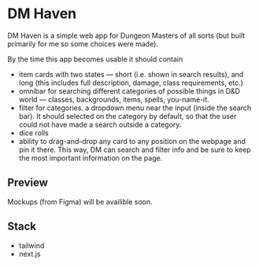 # DM Haven

DM Haven is a simple web app for Dungeon Masters of all sorts (but built primarily for me so some choices were made).

By the time this app becomes usable it should contain
* item cards with two states — short (i.e. shown in search results), and long (this includes full description, damage, class requirements, etc.)
* omnibar for searching different categories of possible things in D&D world — classes, backgrounds, items, spells, you-name-it.
* filter for categories. a dropdown menu near the input (inside the search bar). It should selected on the category by default, so that the user could not have made a search outside a category. 
* dice rolls
* ability to drag-and-drop any card to any position on the webpage and pin it there. This way, DM can search and filter info and be sure to keep the most important information on the page.

## Preview

Mockups (from Figma) will be availible soon.

## Stack
* tailwind
* next.js
